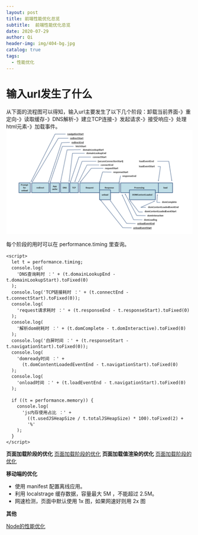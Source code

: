 ```yaml
---
layout: post
title: 前端性能优化总览
subtitle:  前端性能优化总览
date: 2020-07-29
author: Qi
header-img: img/404-bg.jpg
catalog: true
tags:
  - 性能优化
---
```


# 输入url发生了什么

从下面的流程图可以得知，输入url主要发生了以下几个阶段：卸载当前界面-》重定向-》读取缓存-》DNS解析-》建立TCP连接-》发起请求-》接受响应-》处理html元素-》加载事件。
![Image text](/img/WechatIMG261.png)

每个阶段的用时可以在 performance.timing 里查询。
```
<script>
  let t = performance.timing;
  console.log(
    'DNS查询耗时 ：' + (t.domainLookupEnd - t.domainLookupStart).toFixed(0)
  );
  console.log('TCP链接耗时 ：' + (t.connectEnd - t.connectStart).toFixed(0));
  console.log(
    'request请求耗时 ：' + (t.responseEnd - t.responseStart).toFixed(0)
  );
  console.log(
    '解析dom树耗时 ：' + (t.domComplete - t.domInteractive).toFixed(0)
  );
  console.log('白屏时间 ：' + (t.responseStart - t.navigationStart).toFixed(0));
  console.log(
    'domready时间 ：' +
      (t.domContentLoadedEventEnd - t.navigationStart).toFixed(0)
  );
  console.log(
    'onload时间 ：' + (t.loadEventEnd - t.navigationStart).toFixed(0)
  );

  if ((t = performance.memory)) {
    console.log(
      'js内存使用占比 ：' +
        ((t.usedJSHeapSize / t.totalJSHeapSize) * 100).toFixed(2) +
        '%'
    );
  }
</script>
```

**页面加载阶段的优化**
[页面加载阶段的优化](https://qizhongdd.github.io/2020/07/29/%E6%80%A7%E8%83%BD%E4%BC%98%E5%8C%96%E4%B9%8B%E9%A1%B5%E9%9D%A2%E5%8A%A0%E8%BD%BD/)
**页面加载值渲染的优化**
[页面加载阶段的优化](https://qizhongdd.github.io/2020/07/25/%E6%80%A7%E8%83%BD%E4%BC%98%E5%8C%96%E4%B9%8B%E6%B5%8F%E8%A7%88%E5%99%A8%E6%B8%B2%E6%9F%93/)

**移动端的优化**
- 使用 manifest 配置离线应用。
- 利用 localstrage 缓存数据，容量最大 5M ，不能超过 2.5M。
- 网速检测，页面中默认使用 1x 图，如果网速好则用 2x 图

**其他**

[Node的性能优化](https://qizhongdd.github.io/2020/07/28/%E6%80%A7%E8%83%BD%E4%BC%98%E5%8C%96%E4%B9%8Bnode%E7%9A%84%E4%BC%98%E5%8C%96/)
